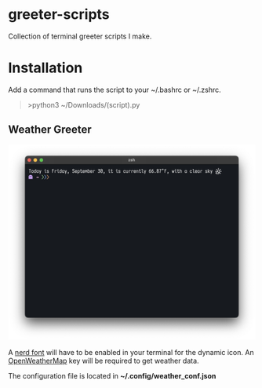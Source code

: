 # greeter-scripts
Collection of terminal greeter scripts I make.

# Installation

Add a command that runs the script to your ~/.bashrc or ~/.zshrc.
>\>python3 ~/Downloads/(script).py

## Weather Greeter

![Preview](screenshots/weather.png)

A [nerd font](https://www.nerdfonts.com/) will have to be enabled  in your terminal for the dynamic icon. An [OpenWeatherMap](https://openweathermap.org/) key will be required to get weather data. 

The configuration file is located in **~/.config/weather_conf.json**

